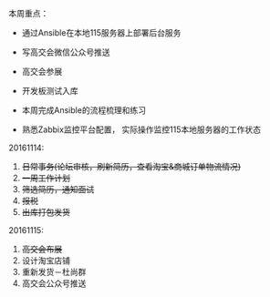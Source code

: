 本周重点：

* 通过Ansible在本地115服务器上部署后台服务

* 写高交会微信公众号推送

* 高交会参展

* 开发板测试入库

* 本周完成Ansible的流程梳理和练习

* 熟悉Zabbix监控平台配置， 实际操作监控115本地服务器的工作状态


20161114:

1. ~~日常事务\(论坛审核，刷新简历，查看淘宝&商城订单物流情况\)~~
2. ~~一周工作计划~~
3. ~~筛选简历，通知面试~~
4. ~~报税~~
5. ~~出库打包发货~~

20161115:

1. ~~高交会布展~~
2. 设计淘宝店铺
3. 重新发货－杜尚群
4. 高交会公众号推送

